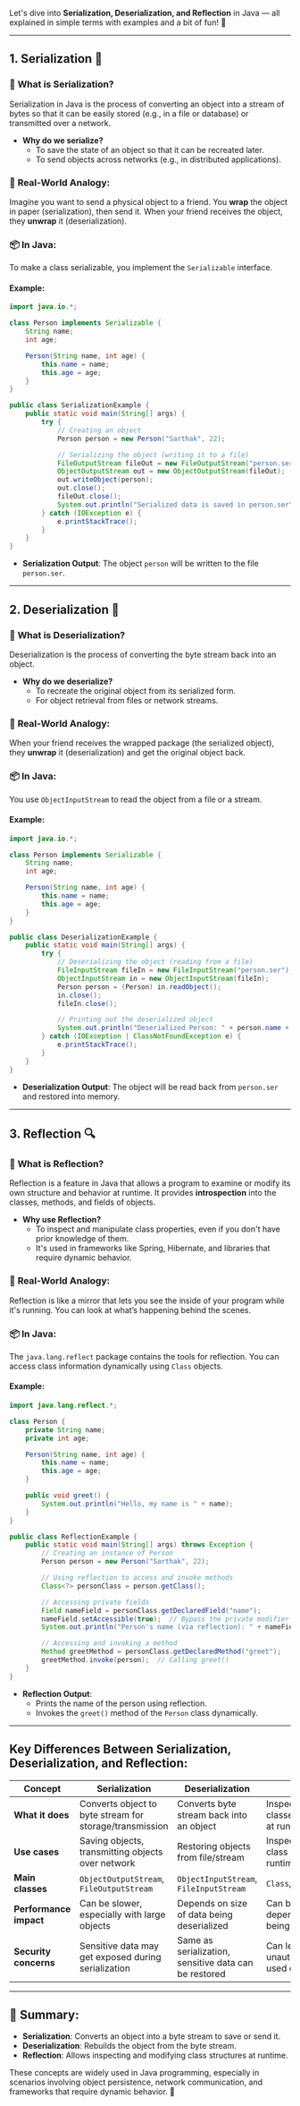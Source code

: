 Let's dive into **Serialization, Deserialization, and Reflection** in Java — all explained in simple terms with examples and a bit of fun! 🚀

---

## 1. **Serialization** 🧳

### 🤔 **What is Serialization?**
Serialization in Java is the process of converting an object into a stream of bytes so that it can be easily stored (e.g., in a file or database) or transmitted over a network.

- **Why do we serialize?**
    - To save the state of an object so that it can be recreated later.
    - To send objects across networks (e.g., in distributed applications).

### 🧠 **Real-World Analogy**:
Imagine you want to send a physical object to a friend. You **wrap** the object in paper (serialization), then send it. When your friend receives the object, they **unwrap** it (deserialization).

### 📦 **In Java:**
To make a class serializable, you implement the `Serializable` interface.

#### Example:
```java
import java.io.*;

class Person implements Serializable {
    String name;
    int age;

    Person(String name, int age) {
        this.name = name;
        this.age = age;
    }
}

public class SerializationExample {
    public static void main(String[] args) {
        try {
            // Creating an object
            Person person = new Person("Sarthak", 22);

            // Serializing the object (writing it to a file)
            FileOutputStream fileOut = new FileOutputStream("person.ser");
            ObjectOutputStream out = new ObjectOutputStream(fileOut);
            out.writeObject(person);
            out.close();
            fileOut.close();
            System.out.println("Serialized data is saved in person.ser");
        } catch (IOException e) {
            e.printStackTrace();
        }
    }
}
```
- **Serialization Output**: The object `person` will be written to the file `person.ser`.

---

## 2. **Deserialization** 🔄

### 🤔 **What is Deserialization?**
Deserialization is the process of converting the byte stream back into an object.

- **Why do we deserialize?**
    - To recreate the original object from its serialized form.
    - For object retrieval from files or network streams.

### 🧠 **Real-World Analogy**:
When your friend receives the wrapped package (the serialized object), they **unwrap** it (deserialization) and get the original object back.

### 📦 **In Java:**
You use `ObjectInputStream` to read the object from a file or a stream.

#### Example:
```java
import java.io.*;

class Person implements Serializable {
    String name;
    int age;

    Person(String name, int age) {
        this.name = name;
        this.age = age;
    }
}

public class DeserializationExample {
    public static void main(String[] args) {
        try {
            // Deserializing the object (reading from a file)
            FileInputStream fileIn = new FileInputStream("person.ser");
            ObjectInputStream in = new ObjectInputStream(fileIn);
            Person person = (Person) in.readObject();
            in.close();
            fileIn.close();

            // Printing out the deserialized object
            System.out.println("Deserialized Person: " + person.name + ", " + person.age);
        } catch (IOException | ClassNotFoundException e) {
            e.printStackTrace();
        }
    }
}
```
- **Deserialization Output**: The object will be read back from `person.ser` and restored into memory.

---

## 3. **Reflection** 🔍

### 🤔 **What is Reflection?**
Reflection is a feature in Java that allows a program to examine or modify its own structure and behavior at runtime. It provides **introspection** into the classes, methods, and fields of objects.

- **Why use Reflection?**
    - To inspect and manipulate class properties, even if you don't have prior knowledge of them.
    - It's used in frameworks like Spring, Hibernate, and libraries that require dynamic behavior.

### 🧠 **Real-World Analogy**:
Reflection is like a mirror that lets you see the inside of your program while it's running. You can look at what’s happening behind the scenes.

### 📦 **In Java:**
The `java.lang.reflect` package contains the tools for reflection. You can access class information dynamically using `Class` objects.

#### Example:
```java
import java.lang.reflect.*;

class Person {
    private String name;
    private int age;

    Person(String name, int age) {
        this.name = name;
        this.age = age;
    }

    public void greet() {
        System.out.println("Hello, my name is " + name);
    }
}

public class ReflectionExample {
    public static void main(String[] args) throws Exception {
        // Creating an instance of Person
        Person person = new Person("Sarthak", 22);

        // Using reflection to access and invoke methods
        Class<?> personClass = person.getClass();

        // Accessing private fields
        Field nameField = personClass.getDeclaredField("name");
        nameField.setAccessible(true);  // Bypass the private modifier
        System.out.println("Person's name (via reflection): " + nameField.get(person));

        // Accessing and invoking a method
        Method greetMethod = personClass.getDeclaredMethod("greet");
        greetMethod.invoke(person);  // Calling greet()
    }
}
```

- **Reflection Output**:
    - Prints the name of the person using reflection.
    - Invokes the `greet()` method of the `Person` class dynamically.

---

## **Key Differences Between Serialization, Deserialization, and Reflection**:

| Concept              | Serialization                                      | Deserialization                                    | Reflection                                      |
|----------------------|----------------------------------------------------|---------------------------------------------------|-------------------------------------------------|
| **What it does**      | Converts object to byte stream for storage/transmission | Converts byte stream back into an object          | Inspects or modifies classes/methods/fields at runtime |
| **Use cases**         | Saving objects, transmitting objects over network | Restoring objects from file/stream                 | Inspecting/modifying class properties at runtime |
| **Main classes**      | `ObjectOutputStream`, `FileOutputStream`           | `ObjectInputStream`, `FileInputStream`             | `Class`, `Method`, `Field`                      |
| **Performance impact**| Can be slower, especially with large objects       | Depends on size of data being deserialized        | Can be slower, depending on what’s being reflected |
| **Security concerns** | Sensitive data may get exposed during serialization | Same as serialization, sensitive data can be restored | Can lead to unauthorized access if used carelessly |

---

## 🚀 **Summary**:

- **Serialization**: Converts an object into a byte stream to save or send it.
- **Deserialization**: Rebuilds the object from the byte stream.
- **Reflection**: Allows inspecting and modifying class structures at runtime.

These concepts are widely used in Java programming, especially in scenarios involving object persistence, network communication, and frameworks that require dynamic behavior. 🌟